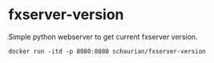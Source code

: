 # fxserver-version
Simple python webserver to get current fxserver version. 
```
docker run -itd -p 8080:8080 schaurian/fxserver-version
```
